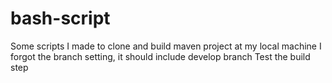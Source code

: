 # bash-script
Some scripts I made to clone and build maven project at my local machine
I forgot the branch setting, it should include develop branch
Test the build step